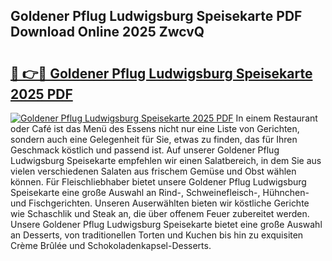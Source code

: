 ## Goldener Pflug Ludwigsburg Speisekarte PDF Download Online 2025 ZwcvQ

# <h2><a href="http://gc89ork.nevu.top/?p=Goldener+Pflug+Ludwigsburg+Speisekarte">🔗 👉🔴 Goldener Pflug Ludwigsburg Speisekarte 2025 PDF</a></h2>

[![Goldener Pflug Ludwigsburg Speisekarte 2025 PDF](https://i.imgur.com/dBaPXMq.png)](http://gc89ork.nevu.top/?p=Goldener+Pflug+Ludwigsburg+Speisekarte)
In einem Restaurant oder Café ist das Menü des Essens nicht nur eine Liste von Gerichten, sondern auch eine Gelegenheit für Sie, etwas zu finden, das für Ihren Geschmack köstlich und passend ist. Auf unserer Goldener Pflug Ludwigsburg Speisekarte empfehlen wir einen Salatbereich, in dem Sie aus vielen verschiedenen Salaten aus frischem Gemüse und Obst wählen können. Für Fleischliebhaber bietet unsere Goldener Pflug Ludwigsburg Speisekarte eine große Auswahl an Rind-, Schweinefleisch-, Hühnchen- und Fischgerichten. Unseren Auserwählten bieten wir köstliche Gerichte wie Schaschlik und Steak an, die über offenem Feuer zubereitet werden. Unsere Goldener Pflug Ludwigsburg Speisekarte bietet eine große Auswahl an Desserts, von traditionellen Torten und Kuchen bis hin zu exquisiten Crème Brûlée und Schokoladenkapsel-Desserts.
